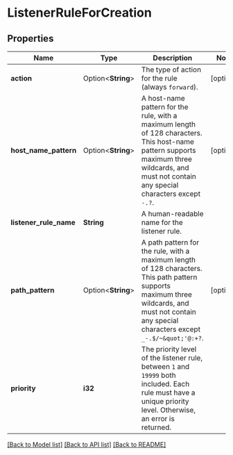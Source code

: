 # ListenerRuleForCreation

## Properties

Name | Type | Description | Notes
------------ | ------------- | ------------- | -------------
**action** | Option<**String**> | The type of action for the rule (always `forward`). | [optional]
**host_name_pattern** | Option<**String**> | A host-name pattern for the rule, with a maximum length of 128 characters. This host-name pattern supports maximum three wildcards, and must not contain any special characters except `-.?`. | [optional]
**listener_rule_name** | **String** | A human-readable name for the listener rule. | 
**path_pattern** | Option<**String**> | A path pattern for the rule, with a maximum length of 128 characters. This path pattern supports maximum three wildcards, and must not contain any special characters except `_-.$/~&quot;'@:+?`. | [optional]
**priority** | **i32** | The priority level of the listener rule, between `1` and `19999` both included. Each rule must have a unique priority level. Otherwise, an error is returned. | 

[[Back to Model list]](../README.md#documentation-for-models) [[Back to API list]](../README.md#documentation-for-api-endpoints) [[Back to README]](../README.md)



